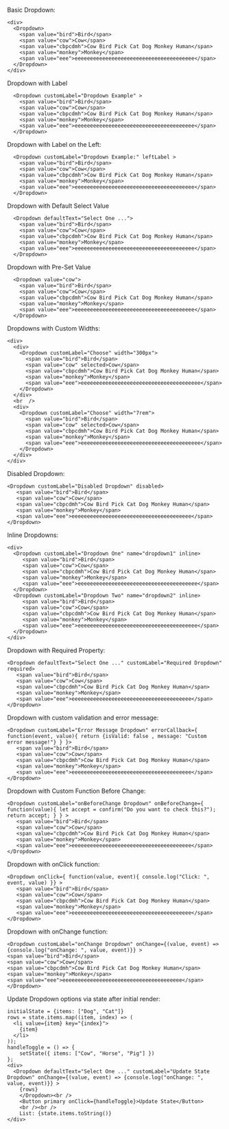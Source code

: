 Basic Dropdown:

    <div>
      <Dropdown>
        <span value="bird">Bird</span>
        <span value="cow">Cow</span>
        <span value="cbpcdmh">Cow Bird Pick Cat Dog Monkey Human</span>
        <span value="monkey">Monkey</span>
        <span value="eee">eeeeeeeeeeeeeeeeeeeeeeeeeeeeeeeeeeeeeee</span>
      </Dropdown>
    </div>

Dropdown with Label

      <Dropdown customLabel="Dropdown Example" >
        <span value="bird">Bird</span>
        <span value="cow">Cow</span>
        <span value="cbpcdmh">Cow Bird Pick Cat Dog Monkey Human</span>
        <span value="monkey">Monkey</span>
        <span value="eee">eeeeeeeeeeeeeeeeeeeeeeeeeeeeeeeeeeeeeee</span>
      </Dropdown>

Dropdown with Label on the Left: 

      <Dropdown customLabel="Dropdown Example:" leftLabel >
        <span value="bird">Bird</span>
        <span value="cow">Cow</span>
        <span value="cbpcdmh">Cow Bird Pick Cat Dog Monkey Human</span>
        <span value="monkey">Monkey</span>
        <span value="eee">eeeeeeeeeeeeeeeeeeeeeeeeeeeeeeeeeeeeeee</span>
      </Dropdown>

Dropdown with Default Select Value

      <Dropdown defaultText="Select One ...">
        <span value="bird">Bird</span>
        <span value="cow">Cow</span>
        <span value="cbpcdmh">Cow Bird Pick Cat Dog Monkey Human</span>
        <span value="monkey">Monkey</span>
        <span value="eee">eeeeeeeeeeeeeeeeeeeeeeeeeeeeeeeeeeeeeee</span>
      </Dropdown>

Dropdown with Pre-Set Value

      <Dropdown value="cow">
        <span value="bird">Bird</span>
        <span value="cow">Cow</span>
        <span value="cbpcdmh">Cow Bird Pick Cat Dog Monkey Human</span>
        <span value="monkey">Monkey</span>
        <span value="eee">eeeeeeeeeeeeeeeeeeeeeeeeeeeeeeeeeeeeeee</span>
      </Dropdown>

Dropdowns with Custom Widths:

    <div>
      <div>
        <Dropdown customLabel="Choose" width="300px">
          <span value="bird">Bird</span>
          <span value="cow" selected>Cow</span>
          <span value="cbpcdmh">Cow Bird Pick Cat Dog Monkey Human</span>
          <span value="monkey">Monkey</span>
          <span value="eee">eeeeeeeeeeeeeeeeeeeeeeeeeeeeeeeeeeeeeee</span>
        </Dropdown>
      </div>
      <br  />
      <div>
        <Dropdown customLabel="Choose" width="7rem">
          <span value="bird">Bird</span>
          <span value="cow" selected>Cow</span>
          <span value="cbpcdmh">Cow Bird Pick Cat Dog Monkey Human</span>
          <span value="monkey">Monkey</span>
          <span value="eee">eeeeeeeeeeeeeeeeeeeeeeeeeeeeeeeeeeeeeee</span>
        </Dropdown>
      </div>
    </div>

Disabled Dropdown:

    <Dropdown customLabel="Disabled Dropdown" disabled>
       <span value="bird">Bird</span>
       <span value="cow">Cow</span>
       <span value="cbpcdmh">Cow Bird Pick Cat Dog Monkey Human</span>
       <span value="monkey">Monkey</span>
       <span value="eee">eeeeeeeeeeeeeeeeeeeeeeeeeeeeeeeeeeeeeee</span>
    </Dropdown>

Inline Dropdowns:

    <div>
      <Dropdown customLabel="Dropdown One" name="dropdown1" inline>
         <span value="bird">Bird</span>
         <span value="cow">Cow</span>
         <span value="cbpcdmh">Cow Bird Pick Cat Dog Monkey Human</span>
         <span value="monkey">Monkey</span>
         <span value="eee">eeeeeeeeeeeeeeeeeeeeeeeeeeeeeeeeeeeeeee</span>
      </Dropdown>
      <Dropdown customLabel="Dropdown Two" name="dropdown2" inline>
         <span value="bird">Bird</span>
         <span value="cow">Cow</span>
         <span value="cbpcdmh">Cow Bird Pick Cat Dog Monkey Human</span>
         <span value="monkey">Monkey</span>
         <span value="eee">eeeeeeeeeeeeeeeeeeeeeeeeeeeeeeeeeeeeeee</span>
      </Dropdown>
    </div>

Dropdown with Required Property:

    <Dropdown defaultText="Select One ..." customLabel="Required Dropdown" required>
       <span value="bird">Bird</span>
       <span value="cow">Cow</span>
       <span value="cbpcdmh">Cow Bird Pick Cat Dog Monkey Human</span>
       <span value="monkey">Monkey</span>
       <span value="eee">eeeeeeeeeeeeeeeeeeeeeeeeeeeeeeeeeeeeeee</span>
    </Dropdown>

Dropdown with custom validation and error message:

    <Dropdown customLabel="Error Message Dropdown" errorCallback={ function(event, value){ return {isValid: false , message: "Custom error message!"} } }>
       <span value="bird">Bird</span>
       <span value="cow">Cow</span>
       <span value="cbpcdmh">Cow Bird Pick Cat Dog Monkey Human</span>
       <span value="monkey">Monkey</span>
       <span value="eee">eeeeeeeeeeeeeeeeeeeeeeeeeeeeeeeeeeeeeee</span>
    </Dropdown>

Dropdown with Custom Function Before Change:

    <Dropdown customLabel="onBeforeChange Dropdown" onBeforeChange={ function(value){ let accept = confirm("Do you want to check this?"); return accept; } } >
       <span value="bird">Bird</span>
       <span value="cow">Cow</span>
       <span value="cbpcdmh">Cow Bird Pick Cat Dog Monkey Human</span>
       <span value="monkey">Monkey</span>
       <span value="eee">eeeeeeeeeeeeeeeeeeeeeeeeeeeeeeeeeeeeeee</span>
    </Dropdown>

Dropdown with onClick function:

    <Dropdown onClick={ function(value, event){ console.log("Click: ", event, value) }} >
       <span value="bird">Bird</span>
       <span value="cow">Cow</span>
       <span value="cbpcdmh">Cow Bird Pick Cat Dog Monkey Human</span>
       <span value="monkey">Monkey</span>
       <span value="eee">eeeeeeeeeeeeeeeeeeeeeeeeeeeeeeeeeeeeeee</span>
    </Dropdown>

Dropdown with onChange function:

    <Dropdown customLabel="onChange Dropdown" onChange={(value, event) => {console.log("onChange: ", value, event)}} >
    <span value="bird">Bird</span>
    <span value="cow">Cow</span>
    <span value="cbpcdmh">Cow Bird Pick Cat Dog Monkey Human</span>
    <span value="monkey">Monkey</span>
    <span value="eee">eeeeeeeeeeeeeeeeeeeeeeeeeeeeeeeeeeeeeee</span>
    </Dropdown>

Update Dropdown options via state after initial render:

    initialState = {items: ["Dog", "Cat"]}
    rows = state.items.map((item, index) => (
      <li value={item} key="{index}">
        {item}
      </li>
    ));
    handleToggle = () => {
        setState({ items: ["Cow", "Horse", "Pig"] })
    };
    <div> 
      <Dropdown defaultText="Select One ..." customLabel="Update State Dropdown" onChange={(value, event) => {console.log("onChange: ", value, event)}} >
        {rows}
        </Dropdown><br />
        <Button primary onClick={handleToggle}>Update State</Button>
        <br /><br />
        List: {state.items.toString()}
    </div>